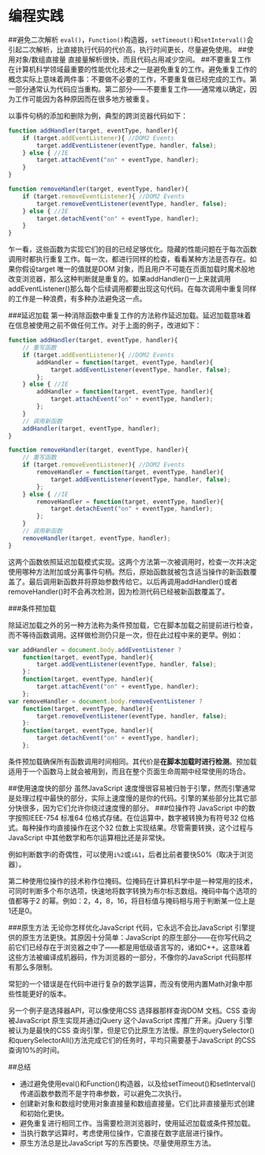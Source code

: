 编程实践
===
##避免二次解析
``eval()``，``Function()``构造器，``setTimeout()``和``setInterval()``会引起二次解析，比直接执行代码的代价高，执行时间更长，尽量避免使用。
##使用对象/数组直接量
直接量解析很快，而且代码占用减少空间。
##不要重复工作
在计算机科学领域最重要的性能优化技术之一是避免重复的工作。避免重复工作的概念实际上意味着两件事：不要做不必要的工作，不要重复做已经完成的工作。第一部分通常认为代码应当重构。第二部分——不要重复工作——通常难以确定，因为工作可能因为各种原因而在很多地方被重复。

以事件句柄的添加和删除为例，典型的跨浏览器代码如下：

```javascript
function addHandler(target, eventType, handler){
	if (target.addEventListener){ //DOM2 Events
		target.addEventListener(eventType, handler, false);
	} else { //IE
		target.attachEvent("on" + eventType, handler);
	}
}

function removeHandler(target, eventType, handler){
	if (target.removeEventListener){ //DOM2 Events
		target.removeEventListener(eventType, handler, false);
	} else { //IE
		target.detachEvent("on" + eventType, handler);
	}
}
```
乍一看，这些函数为实现它们的目的已经足够优化。隐藏的性能问题在于每次函数调用时都执行重复工作。每一次，都进行同样的检查，看看某种方法是否存在。如果你假设target 唯一的值就是DOM 对象，而且用户不可能在页面加载时魔术般地改变浏览器，那么这种判断就是重复的。如果addHandler()一上来就调用addEventListener()那么每个后续调用都要出现这句代码。在每次调用中重复同样的工作是一种浪费，有多种办法避免这一点。

###延迟加载
第一种消除函数中重复工作的方法称作延迟加载。延迟加载意味着在信息被使用之前不做任何工作。对于上面的例子，改进如下：

```javascript
function addHandler(target, eventType, handler){
	// 重写函数
	if (target.addEventListener){ //DOM2 Events
		addHandler = function(target, eventType, handler){
			target.addEventListener(eventType, handler, false);
		};
	} else { //IE
		addHandler = function(target, eventType, handler){
			target.attachEvent("on" + eventType, handler);
		};
	}
	// 调用新函数
	addHandler(target, eventType, handler);
}

function removeHandler(target, eventType, handler){
	// 重写函数
	if (target.removeEventListener){ //DOM2 Events
		removeHandler = function(target, eventType, handler){
			target.addEventListener(eventType, handler, false);
		};
	} else { //IE
		removeHandler = function(target, eventType, handler){
			target.detachEvent("on" + eventType, handler);
		};
	}
	// 调用新函数
	removeHandler(target, eventType, handler);
}
```

这两个函数依照延迟加载模式实现。这两个方法第一次被调用时，检查一次并决定使用哪种方法附加或分离事件句柄。然后，原始函数就被包含适当操作的新函数覆盖了。最后调用新函数并将原始参数传给它。以后再调用addHandler()或者removeHandler()时不会再次检测，因为检测代码已经被新函数覆盖了。

###条件预加载

除延迟加载之外的另一种方法称为条件预加载，它在脚本加载之前提前进行检查，而不等待函数调用。这样做检测仍只是一次，但在此过程中来的更早。例如：

```javascript
var addHandler = document.body.addEventListener ?
	function(target, eventType, handler){
		target.addEventListener(eventType, handler, false);
	}：
	function(target, eventType, handler){
		target.attachEvent("on" + eventType, handler);
	};
var removeHandler = document.body.removeEventListener ?
	function(target, eventType, handler){
		target.removeEventListener(eventType, handler, false);
	}:
	function(target, eventType, handler){
		target.detachEvent("on" + eventType, handler);
	};
```
条件预加载确保所有函数调用时间相同。其代价是**在脚本加载时进行检测**。预加载适用于一个函数马上就会被用到，而且在整个页面生命周期中经常使用的场合。

##使用速度快的部分
虽然JavaScript 速度慢很容易被归咎于引擎，然而引擎通常是处理过程中最快的部分，实际上速度慢的是你的代码。引擎的某些部分比其它部分快很多，因为它们允许你绕过速度慢的部分。
###位操作符
JavaScript 中的数字按照IEEE-754 标准64 位格式存储。在位运算中，数字被转换为有符号32 位格式。每种操作均直接操作在这个32 位数上实现结果。尽管需要转换，这个过程与JavaScript 中其他数学和布尔运算相比还是非常快。

例如判断数字i的奇偶性，可以使用``i%2``或``i&1``，后者比前者要快50%（取决于浏览器）。

第二种使用位操作的技术称作位掩码。位掩码在计算机科学中是一种常用的技术，可同时判断多个布尔选项，快速地将数字转换为布尔标志数组。掩码中每个选项的值都等于2 的幂。例如：2，4，8，16，将目标值与掩码相与用于判断某一位上是1还是0。

###原生方法
无论你怎样优化JavaScript 代码，它永远不会比JavaScript 引擎提供的原生方法更快。其原因十分简单：JavaScript 的原生部分——在你写代码之前它们已经存在于浏览器之中了——都是用低级语言写的，诸如C++。这意味着这些方法被编译成机器码，作为浏览器的一部分，不像你的JavaScript 代码那样有那么多限制。

常犯的一个错误是在代码中进行复杂的数学运算，而没有使用内置Math对象中那些性能更好的版本。

另一个例子是选择器API，可以像使用CSS 选择器那样查询DOM 文档。CSS 查询被JavaScript 原生实现并通过jQuery 这个JavaScript 库推广开来。jQuery 引擎被认为是最快的CSS 查询引擎，但是它仍比原生方法慢。原生的querySelector()和querySelectorAll()方法完成它们的任务时，平均只需要基于JavaScript 的CSS 查询10%的时间。

##总结

*	通过避免使用eval()和Function()构造器，以及给setTimeout()和setInterval()传递函数参数而不是字符串参数，可以避免二次执行。
*	创建新对象和数组时使用对象直接量和数组直接量。它们比非直接量形式创建和初始化更快。
*	避免重复进行相同工作。当需要检测浏览器时，使用延迟加载或条件预加载。
*	当执行数学远算时，考虑使用位操作，它直接在数字底层进行操作。
*	原生方法总是比JavaScript 写的东西要快。尽量使用原生方法。